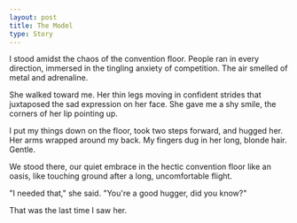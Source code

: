 ```yaml
---
layout: post
title: The Model
type: Story
---
```


I stood amidst the chaos of the convention floor. People ran in every direction, immersed in the tingling anxiety of competition. The air smelled of metal and adrenaline.

She walked toward me. Her thin legs moving in confident strides that juxtaposed the sad expression on her face. She gave me a shy smile, the corners of her lip pointing up.

I put my things down on the floor, took two steps forward, and hugged her. Her arms wrapped around my back. My fingers dug in her long, blonde hair. Gentle.

We stood there, our quiet embrace in the hectic convention floor like an oasis, like touching ground after a long, uncomfortable flight.

"I needed that," she said. "You're a good hugger, did you know?"

That was the last time I saw her.
